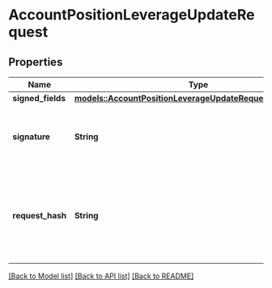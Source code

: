 # AccountPositionLeverageUpdateRequest

## Properties

Name | Type | Description | Notes
------------ | ------------- | ------------- | -------------
**signed_fields** | [**models::AccountPositionLeverageUpdateRequestSignedFields**](AccountPositionLeverageUpdateRequest_signedFields.md) |  | 
**signature** | **String** | The signature of the request, encoded from the signedFields | 
**request_hash** | **String** | Used to uniquely identify the request. Created by hex encoding the bcs encoded signedFields. | 

[[Back to Model list]](../README.md#documentation-for-models) [[Back to API list]](../README.md#documentation-for-api-endpoints) [[Back to README]](../README.md)


